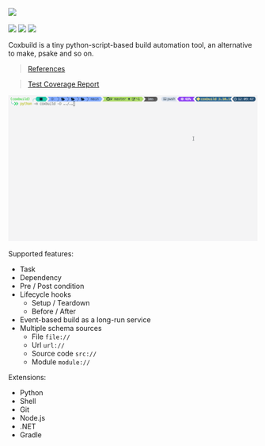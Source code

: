 ![](https://socialify.git.ci/StardustDL/coxbuild/image?description=1&font=Bitter&forks=1&issues=1&language=1&owner=1&pulls=1&stargazers=1&theme=Light)

![](https://github.com/StardustDL/coxbuild/workflows/CI/badge.svg) ![](https://img.shields.io/github/license/StardustDL/coxbuild.svg) [![](https://img.shields.io/pypi/dm/coxbuild)](https://pypi.org/project/coxbuild/)

Coxbuild is a tiny python-script-based build automation tool, an alternative to make, psake and so on.

> [References](https://stardustdl.github.io/coxbuild/api/)

> [Test Coverage Report](https://stardustdl.github.io/coxbuild/cov/)

![](./assets/images/demo.gif)

Supported features:

- Task
- Dependency
- Pre / Post condition
- Lifecycle hooks
  - Setup / Teardown
  - Before / After
- Event-based build as a long-run service
- Multiple schema sources
  - File `file://`
  - Url `url://`
  - Source code `src://`
  - Module `module://`

Extensions:

- Python
- Shell
- Git
- Node.js
- .NET
- Gradle
